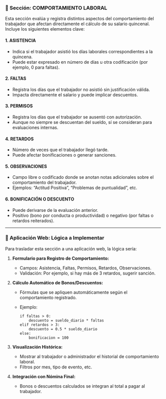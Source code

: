### 📌 Sección: COMPORTAMIENTO LABORAL

Esta sección evalúa y registra distintos aspectos del comportamiento del trabajador que afectan directamente el cálculo de su salario quincenal. Incluye los siguientes elementos clave:

#### 1. **ASISTENCIA**

-   Indica si el trabajador asistió los días laborales correspondientes a la quincena.
-   Puede estar expresado en número de días u otra codificación (por ejemplo, 0 para faltas).

#### 2. **FALTAS**

-   Registra los días que el trabajador no asistió sin justificación válida.
-   Impacta directamente el salario y puede implicar descuentos.

#### 3. **PERMISOS**

-   Registra los días que el trabajador se ausentó con autorización.
-   Aunque no siempre se descuentan del sueldo, sí se consideran para evaluaciones internas.

#### 4. **RETARDOS**

-   Número de veces que el trabajador llegó tarde.
-   Puede afectar bonificaciones o generar sanciones.

#### 5. **OBSERVACIONES**

-   Campo libre o codificado donde se anotan notas adicionales sobre el comportamiento del trabajador.
-   Ejemplos: “Actitud Positiva”, “Problemas de puntualidad”, etc.

#### 6. **BONIFICACIÓN O DESCUENTO**

-   Puede derivarse de la evaluación anterior.
-   Positivo (bono por conducta o productividad) o negativo (por faltas o retardos reiterados).

---

### 🔧 Aplicación Web: Lógica a Implementar

Para trasladar esta sección a una aplicación web, la lógica sería:

1. **Formulario para Registro de Comportamiento:**

    - Campos: Asistencia, Faltas, Permisos, Retardos, Observaciones.
    - Validación: Por ejemplo, si hay más de 3 retardos, sugerir sanción.

2. **Cálculo Automático de Bonos/Descuentos:**

    - Fórmulas que se apliquen automáticamente según el comportamiento registrado.
    - Ejemplo:

        ```
        if faltas > 0:
            descuento = sueldo_diario * faltas
        elif retardos > 3:
            descuento = 0.5 * sueldo_diario
        else:
            bonificacion = 100
        ```

3. **Visualización Histórica:**

    - Mostrar al trabajador o administrador el historial de comportamiento laboral.
    - Filtros por mes, tipo de evento, etc.

4. **Integración con Nómina Final:**

    - Bonos o descuentos calculados se integran al total a pagar al trabajador.
